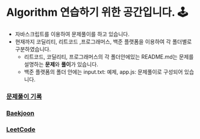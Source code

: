 # Algorithm 연습하기 위한 공간입니다. 🕹

- 자바스크립트를 이용하여 문제풀이를 하고 있습니다.
- 현재까지 코딜리티, 리트코드 ,프로그래머스, 백준 플랫폼을 이용하여 각 폴더별로 구분하였습니다.
  - 리트코드, 코딜리티, 프로그래머스의 각 폴더안에있는 README.md는 문제를 설명하는 **문제**와 **풀이**가 있습니다.
  - 백준 플랫폼의 폴더 안에는 input.txt: 예제, app.js: 문제풀이로 구성되어 있습니다.

### [문제풀이 기록](https://taenam.notion.site/Algorithm-713f1696765e4b108a7ccc7adf179377)

### [Baekjoon](https://solved.ac/profile/cr000)

### [LeetCode](https://leetcode.com/dev-93/)
